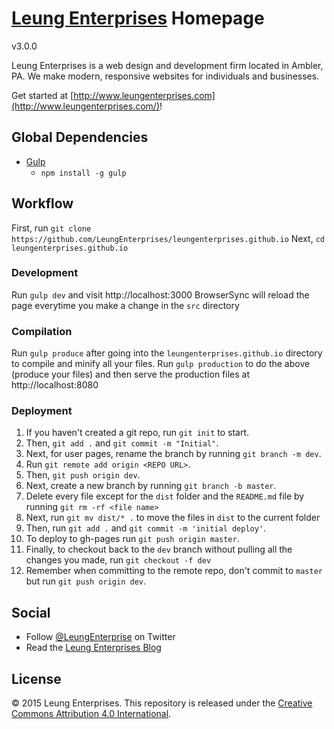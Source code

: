 # [Leung Enterprises](http://www.leungenterprises.com/) Homepage
v3.0.0

Leung Enterprises is a web design and development firm located in Ambler, PA.  We make modern, responsive websites for individuals and businesses.

Get started at [http://www.leungenterprises.com](http://www.leungenterprises.com/)!

## Global Dependencies
- [Gulp](http://gulpjs.com)
  - `npm install -g gulp`

## Workflow
First, run `git clone https://github.com/LeungEnterprises/leungenterprises.github.io`
Next, `cd leungenterprises.github.io`
### Development
Run `gulp dev` and visit http://localhost:3000
BrowserSync will reload the page everytime you make a change in the `src` directory
### Compilation
Run `gulp produce` after going into the `leungenterprises.github.io` directory to compile and minify all your files.
Run `gulp production` to do the above (produce your files) and then serve the production files at http://localhost:8080
### Deployment
1. If you haven't created a git repo, run `git init` to start.
2. Then, `git add .` and `git commit -m "Initial"`.
3. Next, for user pages, rename the branch by running `git branch -m dev`.
4. Run `git remote add origin <REPO URL>`.
5. Then, `git push origin dev`.
6. Next, create a new branch by running `git branch -b master`.
7. Delete every file except for the `dist` folder and the `README.md` file by running `git rm -rf <file name>`
8. Next, run `git mv dist/* .` to move the files in `dist` to the current folder
9. Then, run `git add .` and `git commit -m 'initial deploy'`.
10. To deploy to gh-pages run `git push origin master`.
11. Finally, to checkout back to the `dev` branch without pulling all the changes you made, run `git checkout -f dev`
12. Remember when committing to the remote repo, don't commit to `master` but run `git push origin dev`.

## Social
- Follow [@LeungEnterprise](http://twitter.com/LeungEnterprise) on Twitter
- Read the [Leung Enterprises Blog](http://blog.leung.enterprises/)

## License
  &copy; 2015 Leung Enterprises.  This repository is released under the [Creative Commons Attribution 4.0 International](http://creativecommons.org/licenses/by/4.0/).
